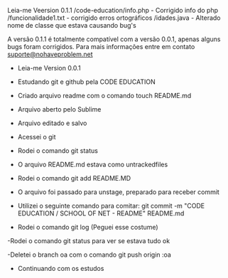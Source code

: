 Leia-me Veersion 0.1.1
/code-education/info.php - Corrigido info do php
/funcionalidade1.txt - corrigido erros ortográficos
/idades.java - Alterado nome de classe que estava causando bug's

A versão 0.1.1 é totalmente compatível com a versão 0.0.1, apenas alguns bugs foram corrigidos. Para mais informações entre em contato suporte@nohaveproblem.net


- Leia-me Version 0.0.1 

- Estudando git e github pela CODE EDUCATION

- Criado arquivo readme com o comando touch README.md

- Arquivo aberto pelo Sublime

- Arquivo editado e salvo

- Acessei o git

- Rodei o comando git status

- O arquivo README.md estava como untrackedfiles

- Rodei o comando git add README.MD

- O arquivo foi passado para unstage, preparado para receber commit

- Utilizei o seguinte comando para comitar: git commit -m "CODE EDUCATION / SCHOOL OF NET - README" README.md

- Rodei o comando git log (Peguei esse costume)

-Rodei o comando git status para ver se estava tudo ok

-Deletei o branch oa com o comando git push origin :oa

- Continuando com os estudos 